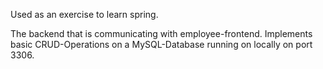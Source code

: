 Used as an exercise to learn spring.

The backend that is communicating with employee-frontend.
Implements basic CRUD-Operations on a MySQL-Database running on locally on port 3306.
